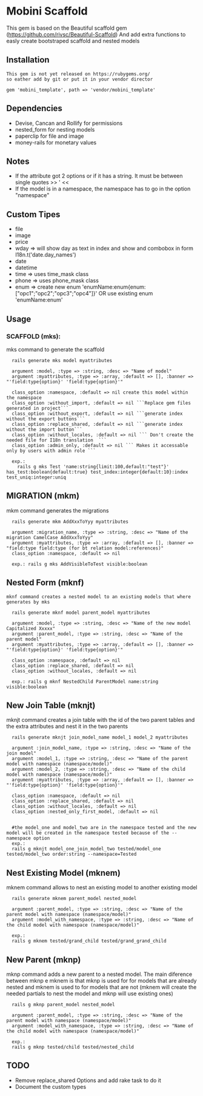 # Mobini Scaffold

This gem is based on the Beautiful scaffold gem (https://github.com/rivsc/Beautiful-Scaffold)
And add extra functions to easly create bootstraped scaffold and nested models

## Installation

```
This gem is not yet released on https://rubygems.org/
so eather add by git or put it in your vendor director

gem 'mobini_template', path => 'vendor/mobini_template'

```

## Dependencies

  - Devise, Cancan and Rollify for permissions
  - nested_form for nesting models
  - paperclip for file and image
  - money-rails for monetary values

## Notes
  - If the attribute got 2 options or if it has a string. It must be between single quotes >> ' <<
  - If the model is in a namespace, the namespace has to go in the option "namespace"


## Custom Tipes

  - file
  - image
  - price
  - wday => will show day as text in index and show and combobox in form I18n.t('date.day_names')
  - date
  - datetime
  - time => uses time_mask class
  - phone => uses phone_mask class
  - enum => create new enum 'enumName:enum{enum:["opc1";"opc2";"opc3";"opc4"]}' OR use existing enum 'enumName:enum'

## Usage

### SCAFFOLD (mks):
  mks command to generate the scaffold

```
  rails generate mks model myattributes

  argument :model, :type => :string, :desc => "Name of model"
  argument :myattributes, :type => :array, :default => [], :banner => "'field:type{option}' 'field:type{option}'"

  class_option :namespace, :default => nil create this model within the namespace
  class_option :without_import, :default => nil ```Replace gem files generated in project```
  class_option :without_export, :default => nil ```generate index without the export buttons```
  class_option :replace_shared, :default => nil ```generate index without the import button```
  class_option :without_locales, :default => nil ``` Don't create the needed file for I18n translation  ```
  class_option :admin_only, :default => nil ``` Makes it accessable only by users with admin role ```

  exp.:
    rails g mks Test 'name:string{limit:100,default:"test"}' has_test:boolean{default:true} test_index:integer{default:10}:index test_uniq:integer:uniq
```

## MIGRATION (mkm)
  mkm command generates the migrations

```
  rails generate mkm AddXxxToYyy myattributes

  argument :migration_name, :type => :string, :desc => "Name of the migration CamelCase AddXxxToYyy"
  argument :myattributes, :type => :array, :default => [], :banner => "field:type field:type (for bt relation model:references)"
  class_option :namespace, :default => nil

  exp.: rails g mks AddVisibleToTest visible:boolean
```

## Nested Form (mknf)
    mknf command creates a nested model to an existing models that where generates by mks

```
  rails generate mknf model parent_model myattributes

  argument :model, :type => :string, :desc => "Name of the new model Capitalized Xxxxx"
  argument :parent_model, :type => :string, :desc => "Name of the parent model"
  argument :myattributes, :type => :array, :default => [], :banner => "'field:type{option}' 'field:type{option}'"

  class_option :namespace, :default => nil
  class_option :replace_shared, :default => nil
  class_option :without_locales, :default => nil

  exp.: rails g mknf NestedChild ParentModel name:string visible:boolean
```

## New Join Table (mknjt)
  mknjt command creates a join table with the id of the two parent tables and the extra attributes and nest it in the two parents

```
  rails generate mknjt join_model_name model_1 model_2 myattributes

  argument :join_model_name, :type => :string, :desc => "Name of the join model"
  argument :model_1, :type => :string, :desc => "Name of the parent model with namespace (namespace/model)"
  argument :model_2, :type => :string, :desc => "Name of the child model with namespace (namespace/model)"
  argument :myattributes, :type => :array, :default => [], :banner => "'field:type{option}' 'field:type{option}'"

  class_option :namespace, :default => nil
  class_option :replace_shared, :default => nil
  class_option :without_locales, :default => nil
  class_option :nested_only_first_model, :default => nil


  #the model_one and model_two are in the namespace tested and the new model will be created in the namespace tested because of the --namespace option
  exp.:
  rails g mknjt model_one_join_model_two tested/model_one tested/model_two order:string --namespace=Tested
```

## Nest Existing Model (mknem)
  mknem command allows to nest an existing model to another existing model

```
  rails generate mknem parent_model nested_model

  argument :parent_model, :type => :string, :desc => "Name of the parent model with namespace (namespace/model)"
  argument :model_with_namespace, :type => :string, :desc => "Name of the child model with namespace (namespace/model)"

  exp.:
  rails g mknem tested/grand_child tested/grand_grand_child
```

## New Parent (mknp)
  mknp command adds a new parent to a nested model.  The main diference between mknp e mknem is that mknp is used for for models that are already nested and mknem is used to for models that are not (mknem will create the needed partials to nest the model and mknp will use existing ones)

```
  rails g mknp parent_model nested_model

  argument :parent_model, :type => :string, :desc => "Name of the parent model with namespace (namespace/model)"
  argument :model_with_namespace, :type => :string, :desc => "Name of the child model with namespace (namespace/model)"

  exp.:
  rails g mknp tested/child tested/nested_child
```

## TODO
 - Remove replace_shared Options and add rake task to do it
 - Document the custom types
